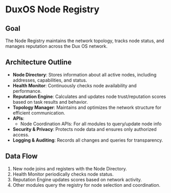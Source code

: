 # DuxOS Node Registry

## Goal
The Node Registry maintains the network topology, tracks node status, and manages reputation across the Dux OS network.

## Architecture Outline
- **Node Directory**: Stores information about all active nodes, including addresses, capabilities, and status.
- **Health Monitor**: Continuously checks node availability and performance.
- **Reputation Engine**: Calculates and updates node trust/reputation scores based on task results and behavior.
- **Topology Manager**: Maintains and optimizes the network structure for efficient communication.
- **APIs**:
  - Node Coordination APIs: For all modules to query/update node info
- **Security & Privacy**: Protects node data and ensures only authorized access.
- **Logging & Auditing**: Records all changes and queries for transparency.

## Data Flow
1. New node joins and registers with the Node Directory.
2. Health Monitor periodically checks node status.
3. Reputation Engine updates scores based on network activity.
4. Other modules query the registry for node selection and coordination. 